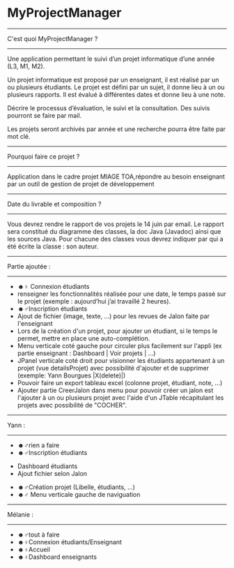 # MyProjectManager
**************************
 C'est quoi MyProjectManager ?
**************************

Une application permettant le suivi d’un projet informatique d’une année (L3, M1, M2).

Un projet informatique est proposé par un enseignant, il est réalisé par un ou plusieurs étudiants. Le projet est défini par un sujet, il donne lieu à un ou plusieurs rapports. Il est évalué à différentes dates et donne lieu à une note.

Décrire le processus d’évaluation, le suivi et la consultation. Des suivis pourront se faire par mail.

Les projets seront archivés par année et une recherche pourra être faite par mot clé. 

**************************
Pourquoi faire ce projet ?
**************************

Application dans le cadre projet MIAGE TOA,répondre au besoin enseignant par un outil de gestion de projet de développement

**************************
Date du livrable et composition ?
**************************

Vous devrez rendre le rapport de vos projets le 14 juin par email.
Le rapport sera constitué du diagramme des classes, la doc Java (Javadoc) ainsi que les sources Java.
Pour chacune des classes vous devrez indiquer par qui a été écrite la classe : son auteur.

**************************
Partie ajoutée : 
**************************

 - ☻♀ Connexion étudiants 
 - renseigner les fonctionnalités réalisée pour une date, le temps passé sur le projet (exemple : aujourd’hui j’ai travaillé 2 heures). 
 - ☻♂Inscription étudiants 
 - Ajout de fichier (image, texte, ...) pour les revues de Jalon faite par l'enseignant
 - Lors de la création d'un projet, pour ajouter un étudiant, si le temps le permet, mettre en place une auto-complétion.
 - Menu verticale coté gauche pour circuler plus facilement sur l'appli (ex partie enseignant : Dashboard | Voir projets | ...)
 - JPanel verticale coté droit pour visionner les étudiants appartenant à un projet (vue detailsProjet) avec possibilité d'ajouter et de supprimer (exemple: Yann Bourgues |X(delete)|)
 - Pouvoir faire un export tableau excel (colonne projet, étudiant, note, ...)
 - Ajouter partie CreerJalon dans menu pour pouvoir créer un jalon est l'ajouter à un ou plusieurs projet avec l'aide d'un JTable récapitulant les projets avec possibilité de "COCHER".

**************************
Yann : 
**************************

- ☻♂rien a faire
- ☻♂Inscription étudiants
+ Dashboard étudiants 
+ Ajout fichier selon Jalon
- ☻♂Création projet (Libelle, étudiants, ...)
- ☻♂ Menu verticale gauche de naviguation

**************************
Mélanie : 
**************************

- ☻♂tout à faire
- ☻♀Connexion étudiants/Enseignant
- ☻♀Accueil
- ☻♀Dashboard enseignants

